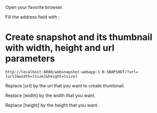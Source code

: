 Open your favorite browser.

Fill the address field with :

# Create snapshot and its thumbnail with width, height and url parameters

<code>http://localhost:8080/websnapshot-webapp-1.0-SNAPSHOT/?url=[url]&width=[size]&height=[size]</code>

Replace [url] by the url that you want to create thumbnail.

Replace [width] by the width that you want.

Replace [height] by the height that you want.